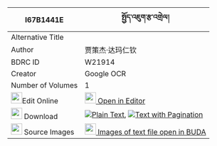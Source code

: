 |I67B1441E|སྤྱོད་འཇུག་རྩ་འགྲེལ། 
| --- | --- 
|Alternative Title |
|Author| 贾策杰·达玛仁钦
|BDRC ID | W21914
|Creator | Google OCR
|Number of Volumes| 1
|<img width="25" src="https://img.icons8.com/color/25/000000/edit-property.png">Edit Online| [<img width="25" src="https://avatars.githubusercontent.com/u/45091458?s=200&v=4"> Open in Editor](http://editor.openpecha.org/I67B1441E)
|<img width="25" src="https://img.icons8.com/fluent/48/000000/download-2.png"/>  Download | [![](https://img.icons8.com/color/20/000000/txt.png)Plain Text](https://github.com/Openpecha/I67B1441E/releases/download/v1/chonjuk_tsadrel_plain_I67B1441E.zip), [![](https://img.icons8.com/color/20/000000/txt.png)Text with Pagination](https://github.com/Openpecha/I67B1441E/releases/download/v1/chonjuk_tsadrel_pages_I67B1441E.zip)
|<img width="25" src="https://img.icons8.com/plasticine/100/000000/pictures-folder.png"/>  Source Images | [<img width="25" src="https://library.bdrc.io/icons/BUDA-small.svg"> Images of text file open in BUDA](https://library.bdrc.io/show/bdr:W21914)